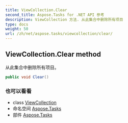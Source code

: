 ```yaml
---
title: ViewCollection.Clear
second_title: Aspose.Tasks for .NET API 参考
description: ViewCollection 方法. 从此集合中删除所有项目
type: docs
weight: 50
url: /zh/net/aspose.tasks/viewcollection/clear/
---
```

## ViewCollection.Clear method

从此集合中删除所有项目。

```csharp
public void Clear()
```

### 也可以看看

* class [ViewCollection](../)
* 命名空间 [Aspose.Tasks](../../viewcollection/)
* 部件 [Aspose.Tasks](../../../)


